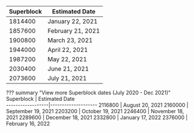 Superblock        | Estimated Date  
------------------|--------------------
	1814400           | January 22, 2021
	1857600           | February 21, 2021
	1900800           | March 23, 2021
	1944000           | April 22, 2021
	1987200           | May 22, 2021
	2030400           | June 21, 2021
	2073600           | July 21, 2021

??? summary "View more Superblock dates (July 2020 - Dec 2021)"
	Superblock        | Estimated Date  
	------------------|--------------------
	2116800           | August 20, 2021
	2160000           | September 19, 2021
	2203200           | October 19, 2021
	2246400           | November 18, 2021
	2289600           | December 18, 2021
	2332800           | January 17, 2022
	2376000           | February 16, 2022
